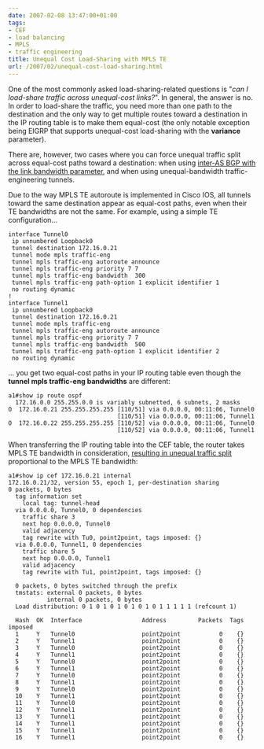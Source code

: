 ```yaml
---
date: 2007-02-08 13:47:00+01:00
tags:
- CEF
- load balancing
- MPLS
- traffic engineering
title: Unequal Cost Load-Sharing with MPLS TE
url: /2007/02/unequal-cost-load-sharing.html
---
```

One of the most commonly asked load-sharing-related questions is "*can I load-share traffic across unequal-cost links?*". In general, the answer is no. In order to load-share the traffic, you need more than one path to the destination and the only way to get multiple routes toward a destination in the IP routing table is to make them equal-cost (the only notable exception being EIGRP that supports unequal-cost load-sharing with the **variance** parameter).

There are, however, two cases where you can force unequal traffic split across equal-cost paths toward a destination: when using [inter-AS BGP with the link bandwidth parameter](/2008/07/unequal-bandwidth-ebgp-load-balancing.html), and when using unequal-bandwidth traffic-engineering tunnels.
<!--more-->
Due to the way MPLS TE autoroute is implemented in Cisco IOS, all tunnels toward the same destination appear as equal-cost paths, even when their TE bandwidths are not the same. For example, using a simple TE configuration...

``` {.code}
interface Tunnel0
 ip unnumbered Loopback0
 tunnel destination 172.16.0.21
 tunnel mode mpls traffic-eng
 tunnel mpls traffic-eng autoroute announce
 tunnel mpls traffic-eng priority 7 7
 tunnel mpls traffic-eng bandwidth  300
 tunnel mpls traffic-eng path-option 1 explicit identifier 1
 no routing dynamic
!
interface Tunnel1
 ip unnumbered Loopback0
 tunnel destination 172.16.0.21
 tunnel mode mpls traffic-eng
 tunnel mpls traffic-eng autoroute announce
 tunnel mpls traffic-eng priority 7 7
 tunnel mpls traffic-eng bandwidth  500
 tunnel mpls traffic-eng path-option 1 explicit identifier 2
 no routing dynamic
```

... you get two equal-cost paths in your IP routing table even though the **tunnel mpls traffic-eng bandwidths** are different:

``` {.code}
a1#show ip route ospf
  172.16.0.0 255.255.0.0 is variably subnetted, 6 subnets, 2 masks
O  172.16.0.21 255.255.255.255 [110/51] via 0.0.0.0, 00:11:06, Tunnel0
                               [110/51] via 0.0.0.0, 00:11:06, Tunnel1
O  172.16.0.22 255.255.255.255 [110/52] via 0.0.0.0, 00:11:06, Tunnel0
                               [110/52] via 0.0.0.0, 00:11:06, Tunnel1
```

When transferring the IP routing table into the CEF table, the router takes MPLS TE bandwidth in consideration, [resulting in unequal traffic split](https://blog.ipspace.net/2006/10/cef-load-sharing-details.html) proportional to the MPLS TE bandwidth:

``` {.code}
a1#show ip cef 172.16.0.21 internal
172.16.0.21/32, version 55, epoch 1, per-destination sharing
0 packets, 0 bytes
  tag information set
    local tag: tunnel-head
  via 0.0.0.0, Tunnel0, 0 dependencies
    traffic share 3
    next hop 0.0.0.0, Tunnel0
    valid adjacency
    tag rewrite with Tu0, point2point, tags imposed: {}
  via 0.0.0.0, Tunnel1, 0 dependencies
    traffic share 5
    next hop 0.0.0.0, Tunnel1
    valid adjacency
    tag rewrite with Tu1, point2point, tags imposed: {}

  0 packets, 0 bytes switched through the prefix
  tmstats: external 0 packets, 0 bytes
           internal 0 packets, 0 bytes
  Load distribution: 0 1 0 1 0 1 0 1 0 1 0 1 1 1 1 1 (refcount 1)

  Hash  OK  Interface                 Address         Packets  Tags imposed
  1     Y   Tunnel0                   point2point           0    {}
  2     Y   Tunnel1                   point2point           0    {}
  3     Y   Tunnel0                   point2point           0    {}
  4     Y   Tunnel1                   point2point           0    {}
  5     Y   Tunnel0                   point2point           0    {}
  6     Y   Tunnel1                   point2point           0    {}
  7     Y   Tunnel0                   point2point           0    {}
  8     Y   Tunnel1                   point2point           0    {}
  9     Y   Tunnel0                   point2point           0    {}
  10    Y   Tunnel1                   point2point           0    {}
  11    Y   Tunnel0                   point2point           0    {}
  12    Y   Tunnel1                   point2point           0    {}
  13    Y   Tunnel1                   point2point           0    {}
  14    Y   Tunnel1                   point2point           0    {}
  15    Y   Tunnel1                   point2point           0    {}
  16    Y   Tunnel1                   point2point           0    {}
```
